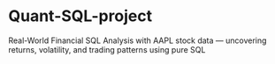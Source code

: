 # Quant-SQL-project
Real-World Financial SQL Analysis with AAPL stock data — uncovering returns, volatility, and trading patterns using pure SQL
